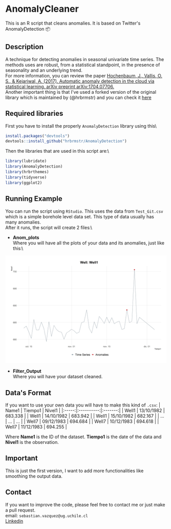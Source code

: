 # AnomalyCleaner
This is an R script that cleans anomalies. It is based on Twitter's AnomalyDetection 📦
## Description

A technique for detecting anomalies in seasonal univariate time series.
The methods uses are robust, from a statistical standpoint, in the
presence of seasonality and an underlying trend.\
For more information, you can review the paper [Hochenbaum, J., Vallis, O. S., & Kejariwal, A. (2017). Automatic anomaly detection in the cloud via statistical learning. arXiv preprint arXiv:1704.07706.](https://arxiv.org/abs/1704.07706)\
Another important thing is that I've used a forked version of the original library which is maintained by (@hrbrmstr)
and you can check it [here](https://github.com/hrbrmstr/AnomalyDetection)

## Required libraries
First you have to install the properly `AnomalyDetection` library using this\
```r
install.packages("devtools")
devtools::install_github("hrbrmstr/AnomalyDetection")
```
Then the libraries that are used in this script are:\
```r
library(lubridate)
library(AnomalyDetection)
library(hrbrthemes)
library(tidyverse)
library(ggplot2)
```
## Running Example
You can run the script using `RStudio`. This uses the data from `Test_Git.csv` which is
a simple borehole level data set. This type of data usually has many anomalies.\
After it runs, the script will create 2 files:\
* **Anom_plots**\
Where you will have all the plots of your data and its anomalies, just like this:\

<img src="Anom_Plots/Well1_Anoms.jpg" width="768" />

* **Filter_Output**\
Where you will have your dataset cleaned.

## Data's Format
If you want to use your own data you will have to make this kind of `.csv`:
| Name1 |   Tiempo1  |  Nivel1 |
|:-----:|:----------:|:-------:|
| Well1 | 13/10/1982 | 683.338 |
| Well1 | 14/10/1982 | 683.942 |
| Well1 | 15/10/1982 | 682.167 |
|  ...  |     ...    |   ...   |
| Well7 | 09/12/1983 | 694.684 |
| Well7 | 10/12/1983 | 694.618 |
| Well7 | 11/12/1983 | 694.255 |

Where **Name1** is the ID of the dataset. **Tiempo1** is the date of the data and **Nivel1** 
is the observation.
## Important
This is just the first version, I want to add more functionalities like smoothing the output data.
## Contact
If you want to improve the code, please feel free to contact me or just make a pull request.\
email: `sebastian.vazquez@ug.uchile.cl`\
[Linkedin](https://www.linkedin.com/in/sebasti%C3%A1n-v%C3%A1zquez-gasty-952121181/)
